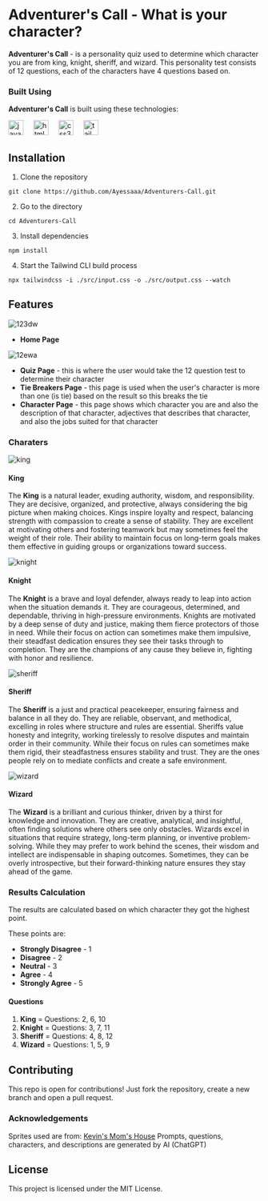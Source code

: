 ﻿# Adventurer's Call - What is your character?
**Adventurer's Call** - is a personality quiz used to determine which character you are from king, knight, sheriff, and wizard. This personality test consists of 12 questions, each of the characters have 4 questions based on.

### Built Using
**Adventurer's Call** is built using these technologies:
<div align="left">
  <img src="https://cdn.jsdelivr.net/gh/devicons/devicon/icons/javascript/javascript-original.svg" height="30" alt="javascript logo"  />
  <img width="12" />
  <img src="https://cdn.jsdelivr.net/gh/devicons/devicon/icons/html5/html5-original.svg" height="30" alt="html5 logo"  />
  <img width="12" />
  <img src="https://cdn.jsdelivr.net/gh/devicons/devicon/icons/css3/css3-original.svg" height="30" alt="css3 logo"  />
  <img width="12" />
  <img src="https://www.svgrepo.com/show/374118/tailwind.svg" height="30" alt="tailwind logo"  />
</div>


## Installation
1. Clone the repository
```
git clone https://github.com/Ayessaaa/Adventurers-Call.git
```
2. Go to the directory
```
cd Adventurers-Call
```
3. Install dependencies
```
npm install
```
4. Start the Tailwind CLI build process
```
npx tailwindcss -i ./src/input.css -o ./src/output.css --watch
```

## Features
![123dw](https://github.com/user-attachments/assets/61a070f6-7edd-4bc9-a6c4-795c21c8ec94)

- **Home Page**

![12ewa](https://github.com/user-attachments/assets/234b4c60-982b-4d94-8a5a-fbd24de1066a)

- **Quiz Page** - this is where the user would take the 12 question test to determine their character
- **Tie Breakers Page** - this page is used when the user's character is more than one (is tie) based on the result so this breaks the tie
- **Character Page** - this page shows which character you are and also the description of that character, adjectives that describes that character, and also the jobs suited for that character

### Charaters

![king](https://github.com/user-attachments/assets/78d71ff8-5b49-4261-8891-da5d63f4b009)
#### King
The **King** is a natural leader, exuding authority, wisdom, and responsibility. They are decisive, organized, and protective, always considering the big picture when making choices. Kings inspire loyalty and respect, balancing strength with compassion to create a sense of stability. They are excellent at motivating others and fostering teamwork but may sometimes feel the weight of their role. Their ability to maintain focus on long-term goals makes them effective in guiding groups or organizations toward success.

![knight](https://github.com/user-attachments/assets/4c4d34f8-435f-47cd-a08d-8d1764a2f8be)
#### Knight
The **Knight** is a brave and loyal defender, always ready to leap into action when the situation demands it. They are courageous, determined, and dependable, thriving in high-pressure environments. Knights are motivated by a deep sense of duty and justice, making them fierce protectors of those in need. While their focus on action can sometimes make them impulsive, their steadfast dedication ensures they see their tasks through to completion. They are the champions of any cause they believe in, fighting with honor and resilience.

![sheriff](https://github.com/user-attachments/assets/d0f4d10e-206e-42bc-ace4-57463a43303e)
#### Sheriff
The **Sheriff** is a just and practical peacekeeper, ensuring fairness and balance in all they do. They are reliable, observant, and methodical, excelling in roles where structure and rules are essential. Sheriffs value honesty and integrity, working tirelessly to resolve disputes and maintain order in their community. While their focus on rules can sometimes make them rigid, their steadfastness ensures stability and trust. They are the ones people rely on to mediate conflicts and create a safe environment.

![wizard](https://github.com/user-attachments/assets/77687ee0-009f-4ada-92e6-5295a54f4078)
#### Wizard
The **Wizard** is a brilliant and curious thinker, driven by a thirst for knowledge and innovation. They are creative, analytical, and insightful, often finding solutions where others see only obstacles. Wizards excel in situations that require strategy, long-term planning, or inventive problem-solving. While they may prefer to work behind the scenes, their wisdom and intellect are indispensable in shaping outcomes. Sometimes, they can be overly introspective, but their forward-thinking nature ensures they stay ahead of the game.

### Results Calculation
The results are calculated based on which character they got the highest point.

These points are:
- **Strongly Disagree** - 1
- **Disagree** - 2
- **Neutral** - 3
- **Agree** - 4
- **Strongly Agree** - 5

#### Questions
1. **King** = Questions: 2, 6, 10
2. **Knight** = Questions: 3, 7, 11
3. **Sheriff** = Questions: 4, 8, 12
4. **Wizard** = Questions: 1, 5, 9

## Contributing
This repo is open for contributions! Just fork the repository, create a new branch and open a pull request.

### Acknowledgements
Sprites used are from: [Kevin's Mom's House](https://kevins-moms-house.itch.io/)
Prompts, questions, characters, and descriptions are generated by AI (ChatGPT)

## License
This project is licensed under the MIT License.
